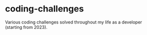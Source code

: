 # coding-challenges
Various coding challenges solved throughout my life as a developer (starting from 2023).
